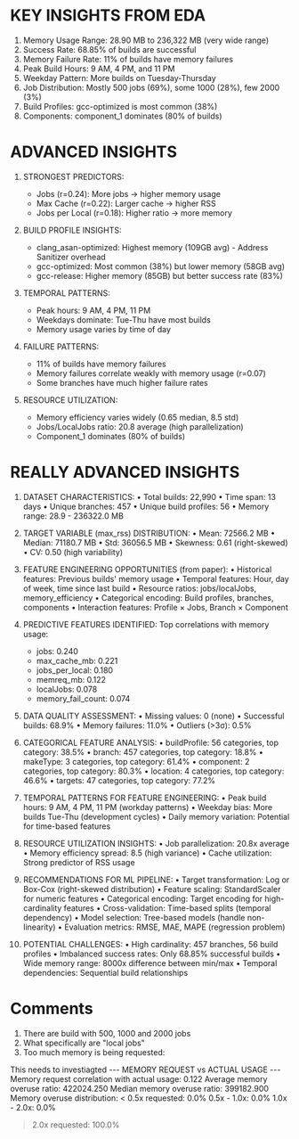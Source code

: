 # KEY INSIGHTS FROM EDA
1. Memory Usage Range: 28.90 MB to 236,322 MB (very wide range)
2. Success Rate: 68.85% of builds are successful
3. Memory Failure Rate: 11% of builds have memory failures
4. Peak Build Hours: 9 AM, 4 PM, and 11 PM
5. Weekday Pattern: More builds on Tuesday-Thursday
6. Job Distribution: Mostly 500 jobs (69%), some 1000 (28%), few 2000 (3%)
7. Build Profiles: gcc-optimized is most common (38%)
8. Components: component_1 dominates (80% of builds)


# ADVANCED INSIGHTS
1. STRONGEST PREDICTORS:
   - Jobs (r=0.24): More jobs → higher memory usage
   - Max Cache (r=0.22): Larger cache → higher RSS
   - Jobs per Local (r=0.18): Higher ratio → more memory

2. BUILD PROFILE INSIGHTS:
   - clang_asan-optimized: Highest memory (109GB avg) - Address Sanitizer overhead
   - gcc-optimized: Most common (38%) but lower memory (58GB avg)
   - gcc-release: Higher memory (85GB) but better success rate (83%)

3. TEMPORAL PATTERNS:
   - Peak hours: 9 AM, 4 PM, 11 PM
   - Weekdays dominate: Tue-Thu have most builds
   - Memory usage varies by time of day

4. FAILURE PATTERNS:
   - 11% of builds have memory failures
   - Memory failures correlate weakly with memory usage (r=0.07)
   - Some branches have much higher failure rates

5. RESOURCE UTILIZATION:
   - Memory efficiency varies widely (0.65 median, 8.5 std)
   - Jobs/LocalJobs ratio: 20.8 average (high parallelization)
   - Component_1 dominates (80% of builds)

# REALLY ADVANCED INSIGHTS
1. DATASET CHARACTERISTICS:
   • Total builds: 22,990
   • Time span: 13 days
   • Unique branches: 457
   • Unique build profiles: 56
   • Memory range: 28.9 - 236322.0 MB

2. TARGET VARIABLE (max_rss) DISTRIBUTION:
   • Mean: 72566.2 MB
   • Median: 71180.7 MB
   • Std: 36056.5 MB
   • Skewness: 0.61 (right-skewed)
   • CV: 0.50 (high variability)

3. FEATURE ENGINEERING OPPORTUNITIES (from paper):
   • Historical features: Previous builds' memory usage
   • Temporal features: Hour, day of week, time since last build
   • Resource ratios: jobs/localJobs, memory_efficiency
   • Categorical encoding: Build profiles, branches, components
   • Interaction features: Profile × Jobs, Branch × Component

4. PREDICTIVE FEATURES IDENTIFIED:
   Top correlations with memory usage:
     - jobs: 0.240
     - max_cache_mb: 0.221
     - jobs_per_local: 0.180
     - memreq_mb: 0.122
     - localJobs: 0.078
     - memory_fail_count: 0.074

5. DATA QUALITY ASSESSMENT:
   • Missing values: 0 (none)
   • Successful builds: 68.9%
   • Memory failures: 11.0%
   • Outliers (>3σ): 0.5%

6. CATEGORICAL FEATURE ANALYSIS:
   • buildProfile: 56 categories, top category: 38.5%
   • branch: 457 categories, top category: 18.8%
   • makeType: 3 categories, top category: 61.4%
   • component: 2 categories, top category: 80.3%
   • location: 4 categories, top category: 46.6%
   • targets: 47 categories, top category: 77.2%

7. TEMPORAL PATTERNS FOR FEATURE ENGINEERING:
   • Peak build hours: 9 AM, 4 PM, 11 PM (workday patterns)
   • Weekday bias: More builds Tue-Thu (development cycles)
   • Daily memory variation: Potential for time-based features

8. RESOURCE UTILIZATION INSIGHTS:
   • Job parallelization: 20.8x average
   • Memory efficiency spread: 8.5 (high variance)
   • Cache utilization: Strong predictor of RSS usage

9. RECOMMENDATIONS FOR ML PIPELINE:
   • Target transformation: Log or Box-Cox (right-skewed distribution)
   • Feature scaling: StandardScaler for numeric features
   • Categorical encoding: Target encoding for high-cardinality features
   • Cross-validation: Time-based splits (temporal dependency)
   • Model selection: Tree-based models (handle non-linearity)
   • Evaluation metrics: RMSE, MAE, MAPE (regression problem)

10. POTENTIAL CHALLENGES:
   • High cardinality: 457 branches, 56 build profiles
   • Imbalanced success rates: Only 68.85% successful builds
   • Wide memory range: 8000x difference between min/max
   • Temporal dependencies: Sequential build relationships


# Comments
1. There are build with 500, 1000 and 2000 jobs
2. What specifically are "local jobs"
3. Too much memory is being requested:


This needs to investiagted
--- MEMORY REQUEST vs ACTUAL USAGE ---
Memory request correlation with actual usage: 0.122
Average memory overuse ratio: 422024.250
Median memory overuse ratio: 399182.900
Memory overuse distribution:
  < 0.5x requested: 0.0%
  0.5x - 1.0x:      0.0%
  1.0x - 2.0x:      0.0%
  > 2.0x requested: 100.0%
